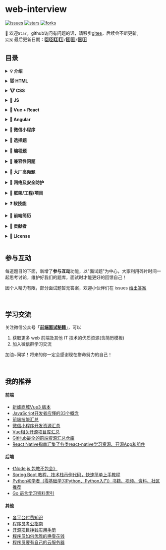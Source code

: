 # web-interview

<p align="left">
  <a href="https://github.com/yisainan/web-interview/issues"><img src="https://img.shields.io/github/issues/yisainan/web-interview" alt="issues"></a>
  <a href="https://github.com/yisainan/web-interview/stargazers"><img src="https://img.shields.io/github/stars/yisainan/web-interview" alt="stars"></a>
  <a href="https://github.com/yisainan/web-interview/network/members"><img src="https://img.shields.io/github/forks/yisainan/web-interview" alt="forks"></a>  
</p>

<!-- 
// 0️⃣ 1️⃣ 2️⃣ 3️⃣ 4️⃣ 5️⃣ 6️⃣ 7️⃣ 8️⃣ 9️⃣
-->

🚀 欢迎`Star`，github访问有问题的话，请移步[gitee](https://gitee.com/qiilee/web-interview)，后续会不断更新。  
🇨🇳 最后更新日期：2️⃣0️⃣2️⃣1️⃣`/`0️⃣8️⃣`/`0️⃣6️⃣
   

## 目录

<b><details><summary>💡 介绍</summary></b>

1、本仓库是面向 web 前端开发者准备面试使用；知识在于积累，切勿刷题作面霸！

2、如何成为一名合格的前端开发工程师呢？

首先前端基础一定要精（三大基础：html, css, js），其他基于这些扩展出来的框架（三大框架：vue，react，angular）一定要广。底层精，上层广，这就是一名合格的前端开发工程师。

3、建议阅读

- [写给前端面试者](https://github.com/amfe/article/issues/5)

🙏 建议自己先有个思考的过程，有了自己的答案或者疑问再看解析进行对比；仓库将持续更新，欢迎 <b>Star</b>，如有内容错误或改进意见，欢迎 [issue](https://github.com/yisainan/web-interview/issues/new?assignees=&labels=Bug&template=---------.md&title=%5Bbug%5D+) 或 pr。

</details>

<b><details><summary>🐭 HTML</summary></b>

- [详情](./content/HTML.md)
- [浏览器](./content/浏览器.md)

</details>

<b><details><summary>🐮 CSS</summary></b>

- [详情](./content/CSS.md)

</details>

<b><details><summary>🐯 JS</summary></b>

- [js 基础](./content/js/js.md)
- [es6](./content/js/es6.md)
- [jquery](./content/js/jquery.md)
- [node](./content/js/node.md)
- [Ajax](./content/js/Ajax.md)

</details>

<b><details><summary>🐰 Vue + React</summary></b>

- [Vue](./content/vue/vue.md)
- [React](./content/react/React.md)
- [reactjs-interview-questions](./content/react/reactjs-interview-questions.md)

</details>

<b><details><summary>🐉 Angular</summary></b>

- [详情](./content/Angular.md)

</details>

<b><details><summary>🐍 微信小程序</summary></b>

- [详情](./content/微信小程序.md)

</details>

<b><details><summary>🐎 选择题</summary></b>

- [详情](./content/选择题/js.md)

- JavaScript专项练习
  - [练习1](./content/选择题/JavaScript专项练习/1.md)
  - [练习2](./content/选择题/JavaScript专项练习/2.md)
  - [练习3](./content/选择题/JavaScript专项练习/3.md)
  - [练习4](./content/选择题/JavaScript专项练习/4.md)
  - [练习5](./content/选择题/JavaScript专项练习/5.md)

</details>

<b><details><summary>🐐 编程题</summary></b>

- [js 基础](./content/编程题/js.md)
- [js 原型](./content/编程题/prototype.md)
- [es6](./content/编程题/es6.md)
- [变量提升](./content/编程题/变量提升.md)

</details>

<b><details><summary>🙊 兼容性问题</summary></b>

- [详情](./content/兼容性问题.md)

</details>

<b><details><summary>🐔 大厂高频题</summary></b>

- [详情](./content/大厂高频题.md)

</details>

<b><details><summary>🐶 网络及安全防护</summary></b>

- [详情](./content/网络及安全防护.md)

</details>

<b><details><summary>🐷 框架/工程/项目</summary></b>

- [详情](./content/框架工程项目.md)

</details>

<b><details><summary>❓ 软技能</summary></b>

- [常问的非技术问题](./content/软技能/非技术问题.md)
- [面试技巧及注意事项](./content/软技能/面试技巧及注意事项.md)
- [谈钱不伤感情，如何在面试中争取高薪](./content/软技能/谈钱不伤感情，如何在面试中争取高薪.md)

</details>

<b><details><summary>📝 前端简历</summary></b>

- [如何写好前端简历](./content/简历/如何写好前端简历.md)
- [获取简历模板](./content/简历/获取简历模板.md)

</details>

<b><details><summary>👬 贡献者</summary></b>

[按照本仓库收集时间排序，如有侵权请联系删除](https://github.com/yisainan/web-interview/projects/3#column-6811772)

</details>

<b><details><summary>📜 License</summary></b>

本仓库遵循 MIT 协议，转载请注明出处。

[![MIT](https://img.shields.io/github/license/yisainan/web-interview)](https://github.com/yisainan/web-interview/blob/master/LICENSE)

</details>

<br/>

<!-- # 本周经典（每周日更新）

繁忙的一周又过去了，这几道题你看了吗？


<br/> -->

## 参与互动

每道题目的下面，新增了**参与互动**功能，以"面试题"为中心，大家利用碎片时间一起思考讨论，维护好我们的题库，面试时才能更好的回馈自己！

因个人精力有限，部分面试题暂无答案，欢迎小伙伴们在 issues [给出答案](https://github.com/yisainan/web-interview/projects/3#column-6811844)

<br/>

<!-- ## 我来出题

大家都参与进来，才能使项目更加完善。详见：[出题步骤](https://github.com/yisainan/web-interview/issues/813)

<br/> -->

## 学习交流

关注微信公众号「**[前端面试秘籍](https://open.weixin.qq.com/qr/code?username=web-interview)**」，可以

1. 获取更多 web 前端及其他 IT 技术的优质资源(含简历模板)
2. 加入微信群学习交流

加油~同学！将来的你一定会感谢现在拼命努力的自己！

<!-- ![二维码](./images/qrcode_001.jpg) -->

<br/>

## 我的推荐

#### 前端
- [新蜂商城Vue3 版本](https://github.com/newbee-ltd/newbee-mall-vue3-app)
- [JavaScript开发者应懂的33个概念](https://github.com/stephentian/33-js-concepts)
- [前端技能汇总](https://github.com/JacksonTian/fks)
- [微信小程序开发资源汇总](https://github.com/justjavac/awesome-wechat-weapp)
- [Vue相关开源项目库汇总](https://github.com/opendigg/awesome-github-vue)
- [GitHub最全的前端资源汇总仓库](https://github.com/helloqingfeng/Awsome-Front-End-learning-resource)
- [React Native指南汇集了各类react-native学习资源、开源App和组件](https://github.com/reactnativecn/react-native-guide)

#### 后端
- [《Node.js 包教不包会》](https://github.com/alsotang/node-lessons)
- [Spring Boot 教程、技术栈示例代码，快速简单上手教程](https://github.com/ityouknow/spring-boot-examples)
- [Python初学者（零基础学习Python、Python入门）书籍、视频、资料、社区推荐](https://github.com/Yixiaohan/codeparkshare)
- [Go 语言学习资料索引](https://github.com/unknwon/go-study-index)

#### 其他
- [各平台付费知识](https://github.com/small-sweet)
- [程序员考公指南](https://github.com/coder2gwy/coder2gwy)
- [开源项目挣钱实用手册](https://github.com/wizicer/FinancialSupportForOpenSource)
- [程序员如何优雅的挣零花钱](https://github.com/easychen/howto-make-more-money)
- [程序员要有自己的云服务器](https://www.aliyun.com/minisite/goods?userCode=yc6paakd)